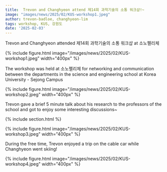 ```yaml
---
title:  Trevon and Changhyeon attend 제14회 과학기술의 소통 워크샵!~
image: "images/news/2025/02/KUS-workshop1.jpeg"
author: trevon-badloe, changhyeon-lim
tags: workshop, KUS, 강원도
date: '2025-02-03'
---
```


 Trevon and Changhyeon attended 제14회 과학기술의 소통 워크샵 at 소노펠리체

{%
  include figure.html
  image="/images/news/2025/02/KUS-workshop1.jpeg"
  width="400px"
%}

The workshop was held at 소노펠리체 for networking and communication between the departments in the science and engineering school at Korea University - Sejong Campus

{%
  include figure.html
  image="/images/news/2025/02/KUS-workshop2.jpeg"
  width="400px"
%}

Trevon gave a brief 5 minute talk about his research to the professors of the school and got to enjoy some interesting discussions~

{% include section.html %}

{%
  include figure.html
  image="/images/news/2025/02/KUS-workshop3.jpeg"
  width="400px"
%}

During the free time, Trevon enjoyed a trip on the cable car while Changhyeon went skiing!

{%
  include figure.html
  image="/images/news/2025/02/KUS-workshop4.jpeg"
  width="400px"
%}
